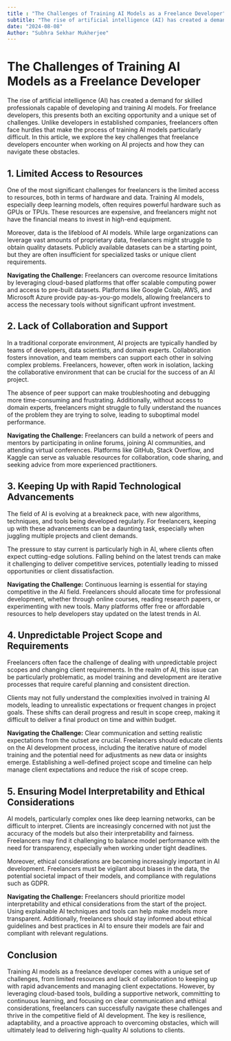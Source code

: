 ```yaml
---
title : "The Challenges of Training AI Models as a Freelance Developer"
subtitle: "The rise of artificial intelligence (AI) has created a demand for skilled professionals capable of developing and training AI models. For freelance developers, this presents both an exciting opportunity and a unique set of challenges. Unlike developers in established companies, freelancers often face hurdles that make the process of training AI models particularly difficult. In this article, we explore the key challenges that freelance developers encounter when working on AI projects and how they can navigate these obstacles."
date: "2024-08-08"
Author: "Subhra Sekhar Mukherjee"
---
```


# The Challenges of Training AI Models as a Freelance Developer

The rise of artificial intelligence (AI) has created a demand for skilled professionals capable of developing and training AI models. For freelance developers, this presents both an exciting opportunity and a unique set of challenges. Unlike developers in established companies, freelancers often face hurdles that make the process of training AI models particularly difficult. In this article, we explore the key challenges that freelance developers encounter when working on AI projects and how they can navigate these obstacles.

## 1. Limited Access to Resources

One of the most significant challenges for freelancers is the limited access to resources, both in terms of hardware and data. Training AI models, especially deep learning models, often requires powerful hardware such as GPUs or TPUs. These resources are expensive, and freelancers might not have the financial means to invest in high-end equipment.

Moreover, data is the lifeblood of AI models. While large organizations can leverage vast amounts of proprietary data, freelancers might struggle to obtain quality datasets. Publicly available datasets can be a starting point, but they are often insufficient for specialized tasks or unique client requirements.

**Navigating the Challenge:** Freelancers can overcome resource limitations by leveraging cloud-based platforms that offer scalable computing power and access to pre-built datasets. Platforms like Google Colab, AWS, and Microsoft Azure provide pay-as-you-go models, allowing freelancers to access the necessary tools without significant upfront investment.

## 2. Lack of Collaboration and Support

In a traditional corporate environment, AI projects are typically handled by teams of developers, data scientists, and domain experts. Collaboration fosters innovation, and team members can support each other in solving complex problems. Freelancers, however, often work in isolation, lacking the collaborative environment that can be crucial for the success of an AI project.

The absence of peer support can make troubleshooting and debugging more time-consuming and frustrating. Additionally, without access to domain experts, freelancers might struggle to fully understand the nuances of the problem they are trying to solve, leading to suboptimal model performance.

**Navigating the Challenge:** Freelancers can build a network of peers and mentors by participating in online forums, joining AI communities, and attending virtual conferences. Platforms like GitHub, Stack Overflow, and Kaggle can serve as valuable resources for collaboration, code sharing, and seeking advice from more experienced practitioners.

## 3. Keeping Up with Rapid Technological Advancements

The field of AI is evolving at a breakneck pace, with new algorithms, techniques, and tools being developed regularly. For freelancers, keeping up with these advancements can be a daunting task, especially when juggling multiple projects and client demands.

The pressure to stay current is particularly high in AI, where clients often expect cutting-edge solutions. Falling behind on the latest trends can make it challenging to deliver competitive services, potentially leading to missed opportunities or client dissatisfaction.

**Navigating the Challenge:** Continuous learning is essential for staying competitive in the AI field. Freelancers should allocate time for professional development, whether through online courses, reading research papers, or experimenting with new tools. Many platforms offer free or affordable resources to help developers stay updated on the latest trends in AI.

## 4. Unpredictable Project Scope and Requirements

Freelancers often face the challenge of dealing with unpredictable project scopes and changing client requirements. In the realm of AI, this issue can be particularly problematic, as model training and development are iterative processes that require careful planning and consistent direction.

Clients may not fully understand the complexities involved in training AI models, leading to unrealistic expectations or frequent changes in project goals. These shifts can derail progress and result in scope creep, making it difficult to deliver a final product on time and within budget.

**Navigating the Challenge:** Clear communication and setting realistic expectations from the outset are crucial. Freelancers should educate clients on the AI development process, including the iterative nature of model training and the potential need for adjustments as new data or insights emerge. Establishing a well-defined project scope and timeline can help manage client expectations and reduce the risk of scope creep.

## 5. Ensuring Model Interpretability and Ethical Considerations

AI models, particularly complex ones like deep learning networks, can be difficult to interpret. Clients are increasingly concerned with not just the accuracy of the models but also their interpretability and fairness. Freelancers may find it challenging to balance model performance with the need for transparency, especially when working under tight deadlines.

Moreover, ethical considerations are becoming increasingly important in AI development. Freelancers must be vigilant about biases in the data, the potential societal impact of their models, and compliance with regulations such as GDPR.

**Navigating the Challenge:** Freelancers should prioritize model interpretability and ethical considerations from the start of the project. Using explainable AI techniques and tools can help make models more transparent. Additionally, freelancers should stay informed about ethical guidelines and best practices in AI to ensure their models are fair and compliant with relevant regulations.

## Conclusion

Training AI models as a freelance developer comes with a unique set of challenges, from limited resources and lack of collaboration to keeping up with rapid advancements and managing client expectations. However, by leveraging cloud-based tools, building a supportive network, committing to continuous learning, and focusing on clear communication and ethical considerations, freelancers can successfully navigate these challenges and thrive in the competitive field of AI development. The key is resilience, adaptability, and a proactive approach to overcoming obstacles, which will ultimately lead to delivering high-quality AI solutions to clients.

